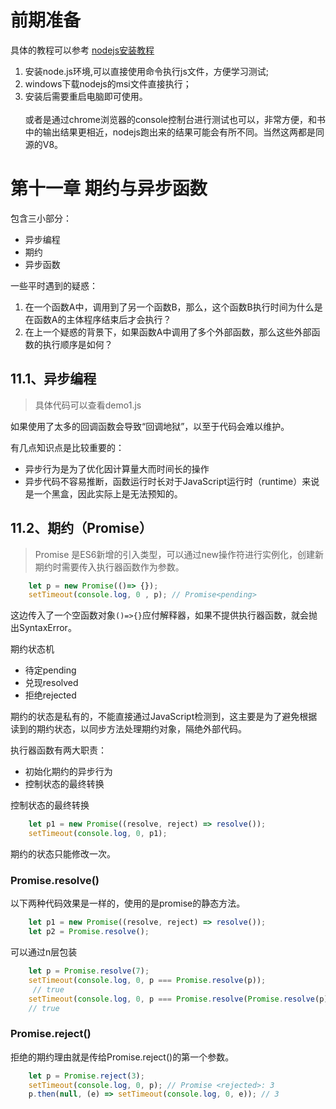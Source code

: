 # 前期准备
具体的教程可以参考
[nodejs安装教程](https://blog.csdn.net/Small_Yogurt/article/details/104968169)
1. 安装node.js环境,可以直接使用命令执行js文件，方便学习测试;
2. windows下载nodejs的msi文件直接执行；
3. 安装后需要重启电脑即可使用。
<br><br>
或者是通过chrome浏览器的console控制台进行测试也可以，非常方便，和书中的输出结果更相近，nodejs跑出来的结果可能会有所不同。当然这两都是同源的V8。

# 第十一章 期约与异步函数
包含三小部分：
- 异步编程
- 期约
- 异步函数

一些平时遇到的疑惑：
1. 在一个函数A中，调用到了另一个函数B，那么，这个函数B执行时间为什么是在函数A的主体程序结束后才会执行？
2. 在上一个疑惑的背景下，如果函数A中调用了多个外部函数，那么这些外部函数的执行顺序是如何？


## 11.1、异步编程
> 具体代码可以查看demo1.js

如果使用了太多的回调函数会导致“回调地狱”，以至于代码会难以维护。

有几点知识点是比较重要的：
- 异步行为是为了优化因计算量大而时间长的操作
- 异步代码不容易推断，函数运行时长对于JavaScript运行时（runtime）来说是一个黑盒，因此实际上是无法预知的。

## 11.2、期约（Promise）
> Promise 是ES6新增的引入类型，可以通过new操作符进行实例化，创建新期约时需要传入执行器函数作为参数。

```JavaScript
    let p = new Promise(()=> {});
    setTimeout(console.log, 0 , p); // Promise<pending>
```
这边传入了一个空函数对象`()=>{}`应付解释器，如果不提供执行器函数，就会抛出SyntaxError。

期约状态机
- 待定pending
- 兑现resolved
- 拒绝rejected

期约的状态是私有的，不能直接通过JavaScript检测到，这主要是为了避免根据读到的期约状态，以同步方法处理期约对象，隔绝外部代码。

执行器函数有两大职责：
- 初始化期约的异步行为
- 控制状态的最终转换

控制状态的最终转换
```javascript
    let p1 = new Promise((resolve, reject) => resolve());
    setTimeout(console.log, 0, p1);
```
期约的状态只能修改一次。

### Promise.resolve()
以下两种代码效果是一样的，使用的是promise的静态方法。
```javascript
    let p1 = new Promise((resolve, reject) => resolve());
    let p2 = Promise.resolve();
```
可以通过n层包装
```javascript
    let p = Promise.resolve(7);
    setTimeout(console.log, 0, p === Promise.resolve(p));
     // true
    setTimeout(console.log, 0, p === Promise.resolve(Promise.resolve(p))); 
    // true
```

### Promise.reject()
拒绝的期约理由就是传给Promise.reject()的第一个参数。
```javascript
    let p = Promise.reject(3);
    setTimeout(console.log, 0, p); // Promise <rejected>: 3
    p.then(null, (e) => setTimeout(console.log, 0, e)); // 3
```

